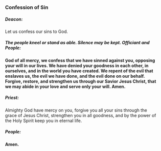 ### Confession of Sin
##### Deacon:
Let us confess our sins to God.

##### The people kneel or stand as able. Silence may be kept. Officiant and **People:**
**God of all mercy,
we confess that we have sinned against you,
opposing your will in our lives.
We have denied your goodness in each other,
in ourselves, and in the world you have created.
We repent of the evil that enslaves us,
the evil we have done,
and the evil done on our behalf.
Forgive, restore, and strengthen us through our Savior Jesus Christ,
that we may abide in your love and serve only your will. Amen.**

##### Priest:
Almighty God have mercy on you, forgive you all your sins through the grace of Jesus Christ, strengthen you in all goodness, and by the power of the Holy Spirit keep you in eternal life.

##### **People:**
**Amen.**
